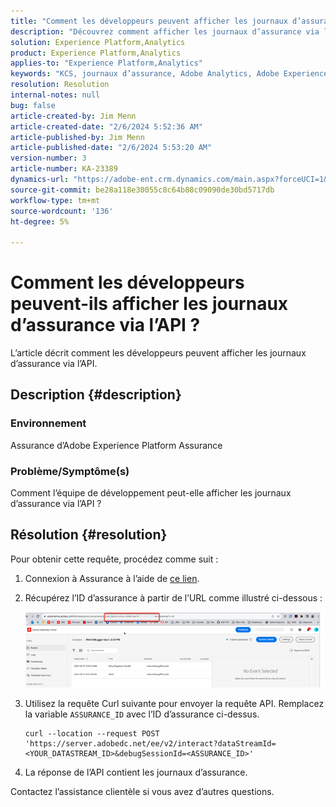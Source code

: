 ```yaml
---
title: "Comment les développeurs peuvent afficher les journaux d’assurance via l’API"
description: "Découvrez comment afficher les journaux d’assurance via l’API. Envoyez une demande d’API et remplacez l’ID d’assurance comme décrit."
solution: Experience Platform,Analytics
product: Experience Platform,Analytics
applies-to: "Experience Platform,Analytics"
keywords: "KCS, journaux d’assurance, Adobe Analytics, Adobe Experience Platform"
resolution: Resolution
internal-notes: null
bug: false
article-created-by: Jim Menn
article-created-date: "2/6/2024 5:52:36 AM"
article-published-by: Jim Menn
article-published-date: "2/6/2024 5:53:20 AM"
version-number: 3
article-number: KA-23389
dynamics-url: "https://adobe-ent.crm.dynamics.com/main.aspx?forceUCI=1&pagetype=entityrecord&etn=knowledgearticle&id=433543e7-b3c4-ee11-9079-6045bd006268"
source-git-commit: be28a118e30055c8c64b88c09090de30bd5717db
workflow-type: tm+mt
source-wordcount: '136'
ht-degree: 5%

---
```


# Comment les développeurs peuvent-ils afficher les journaux d’assurance via l’API ?


L’article décrit comment les développeurs peuvent afficher les journaux d’assurance via l’API.

## Description {#description}


### Environnement

Assurance d’Adobe Experience Platform Assurance

### Problème/Symptôme(s)

Comment l’équipe de développement peut-elle afficher les journaux d’assurance via l’API ?


## Résolution {#resolution}


Pour obtenir cette requête, procédez comme suit :

1. Connexion à Assurance à l’aide de [ce lien](https://experience.adobe.com/assurance).
2. Récupérez l’ID d’assurance à partir de l’URL comme illustré ci-dessous :

   ![](assets/41e62e4b-3ba0-ee11-be37-6045bd006239.png)
3. Utilisez la requête Curl suivante pour envoyer la requête API. Remplacez la variable `ASSURANCE_ID` avec l’ID d’assurance ci-dessus.<br>


   ```
   curl --location --request POST 'https://server.adobedc.net/ee/v2/interact?dataStreamId= <YOUR_DATASTREAM_ID>&debugSessionId=<ASSURANCE_ID>'
   ```


4. La réponse de l’API contient les journaux d’assurance.


Contactez l’assistance clientèle si vous avez d’autres questions.
